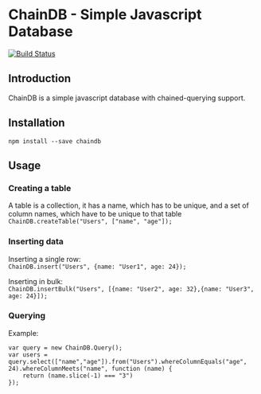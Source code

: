 # ChainDB - Simple Javascript Database
[![Build Status](https://travis-ci.org/timoj/chaindb.svg?branch=master)](https://travis-ci.org/timoj/chaindb)

## Introduction
ChainDB is a simple javascript database with chained-querying support.

## Installation

`npm install --save chaindb`

## Usage

### Creating a table
A table is a collection, it has a name, which has to be unique, and a set of column names, which have to be unique to that table  
`ChainDB.createTable("Users", ["name", "age"]);`

### Inserting data

Inserting a single row:  
`ChainDB.insert("Users", {name: "User1", age: 24});`

Inserting in bulk:  
`ChainDB.insertBulk("Users", [{name: "User2", age: 32},{name: "User3", age: 24}]);`

### Querying

Example:
```
var query = new ChainDB.Query();
var users = query.select(["name","age"]).from("Users").whereColumnEquals("age", 24).whereColumnMeets("name", function (name) {
    return (name.slice(-1) === "3")
});
```


